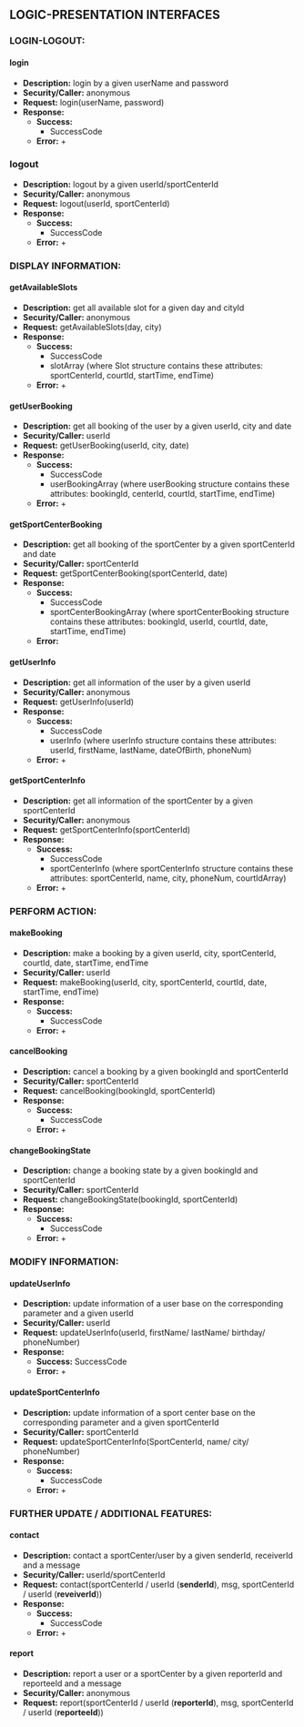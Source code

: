 ## LOGIC-PRESENTATION INTERFACES
### LOGIN-LOGOUT:
#### login
- **Description:** login by a given userName and password
- **Security/Caller:** anonymous
- **Request:** login(userName, password)
- **Response:**
    + **Success:**
        + SuccessCode
    + **Error:**
        +
### logout
- **Description:** logout by a given userId/sportCenterId
- **Security/Caller:** anonymous
- **Request:** logout(userId, sportCenterId)
- **Response:**
    + **Success:**
        + SuccessCode
    + **Error:**
        +
### DISPLAY INFORMATION:
#### getAvailableSlots
- **Description:** get all available slot for a given day and cityId
- **Security/Caller:** anonymous
- **Request:** getAvailableSlots(day, city)
- **Response:**
    + **Success:** 
        + SuccessCode 
        + slotArray (where Slot structure contains these attributes: sportCenterId, courtId, startTime, endTime)
    + **Error:** 
        +
#### getUserBooking
- **Description:** get all booking of the user by a given userId, city and date
- **Security/Caller:** userId
- **Request:** getUserBooking(userId, city, date)
- **Response:**
    + **Success:** 
        + SuccessCode
        + userBookingArray (where userBooking structure contains these attributes: bookingId, centerId, courtId, startTime, endTime)
    + **Error:**
        +
#### getSportCenterBooking
- **Description:** get all booking of the sportCenter by a given sportCenterId and date
- **Security/Caller:** sportCenterId
- **Request:** getSportCenterBooking(sportCenterId, date)
- **Response:**
    + **Success:**
        + SuccessCode
        + sportCenterBookingArray (where sportCenterBooking structure contains these attributes: bookingId, userId, courtId, date, startTime, endTime)
    + **Error:**
#### getUserInfo
- **Description:** get all information of the user by a given userId
- **Security/Caller:** anonymous
- **Request:** getUserInfo(userId)
- **Response:**
    + **Success:**
        + SuccessCode
        + userInfo (where userInfo structure contains these attributes: userId, firstName, lastName, dateOfBirth, phoneNum)
    + **Error:**
        +
#### getSportCenterInfo
- **Description:** get all information of the sportCenter by a given sportCenterId
- **Security/Caller:** anonymous
- **Request:** getSportCenterInfo(sportCenterId)
- **Response:**
    + **Success:**
        + SuccessCode
        + sportCenterInfo (where sportCenterInfo structure contains these attributes: sportCenterId, name, city, phoneNum, courtIdArray)
    + **Error:**
        +
### PERFORM ACTION:
#### makeBooking
- **Description:** make a booking by a given userId, city, sportCenterId, courtId, date, startTime, endTime
- **Security/Caller:** userId
- **Request:** makeBooking(userId, city, sportCenterId, courtId, date, startTime, endTime)
- **Response:**
    + **Success:**
        + SuccessCode
    + **Error:**
        +
#### cancelBooking
- **Description:** cancel a booking by a given bookingId and sportCenterId
- **Security/Caller:** sportCenterId
- **Request:** cancelBooking(bookingId, sportCenterId)
- **Response:** 
    + **Success:**
        + SuccessCode
    + **Error:**
        +
#### changeBookingState
- **Description:** change a booking state by a given bookingId and sportCenterId
- **Security/Caller:** sportCenterId
- **Request:** changeBookingState(bookingId, sportCenterId)
- **Response:**
    + **Success:**
        + SuccessCode
    + **Error:**
        +
### MODIFY INFORMATION:
#### updateUserInfo
- **Description:** update information of a user base on the corresponding parameter and a given userId
- **Security/Caller:** userId
- **Request:** updateUserInfo(userId, firstName/ lastName/ birthday/ phoneNumber)
- **Response:**
    + **Success:**
        SuccessCode
    + **Error:**
        +
#### updateSportCenterInfo
- **Description:** update information of a sport center base on the corresponding parameter and a given sportCenterId
- **Security/Caller:** sportCenterId
- **Request:** updateSportCenterInfo(SportCenterId, name/ city/ phoneNumber)
- **Response:**
    + **Success:**
        + SuccessCode
    + **Error:**
        +
### FURTHER UPDATE / ADDITIONAL FEATURES:
#### contact
- **Description:** contact a sportCenter/user by a given senderId, receiverId and a message
- **Security/Caller:** userId/sportCenterId
- **Request:** contact(sportCenterId / userId (**senderId**), msg, sportCenterId / userId (**reveiverId**))
- **Response:**
    + **Success:** 
        + SuccessCode
    + **Error:**
        +
#### report
- **Description:** report a user or a sportCenter by a given reporterId and reporteeId and a message
- **Security/Caller:** anonymous
- **Request:** report(sportCenterId / userId (**reporterId**), msg, sportCenterId / userId (**reporteeId**))
 
        